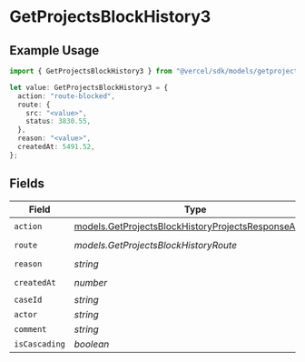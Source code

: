 # GetProjectsBlockHistory3

## Example Usage

```typescript
import { GetProjectsBlockHistory3 } from "@vercel/sdk/models/getprojectsop.js";

let value: GetProjectsBlockHistory3 = {
  action: "route-blocked",
  route: {
    src: "<value>",
    status: 3830.55,
  },
  reason: "<value>",
  createdAt: 5491.52,
};
```

## Fields

| Field                                                                                                              | Type                                                                                                               | Required                                                                                                           | Description                                                                                                        |
| ------------------------------------------------------------------------------------------------------------------ | ------------------------------------------------------------------------------------------------------------------ | ------------------------------------------------------------------------------------------------------------------ | ------------------------------------------------------------------------------------------------------------------ |
| `action`                                                                                                           | [models.GetProjectsBlockHistoryProjectsResponseAction](../models/getprojectsblockhistoryprojectsresponseaction.md) | :heavy_check_mark:                                                                                                 | N/A                                                                                                                |
| `route`                                                                                                            | *models.GetProjectsBlockHistoryRoute*                                                                              | :heavy_check_mark:                                                                                                 | N/A                                                                                                                |
| `reason`                                                                                                           | *string*                                                                                                           | :heavy_check_mark:                                                                                                 | N/A                                                                                                                |
| `createdAt`                                                                                                        | *number*                                                                                                           | :heavy_check_mark:                                                                                                 | N/A                                                                                                                |
| `caseId`                                                                                                           | *string*                                                                                                           | :heavy_minus_sign:                                                                                                 | N/A                                                                                                                |
| `actor`                                                                                                            | *string*                                                                                                           | :heavy_minus_sign:                                                                                                 | N/A                                                                                                                |
| `comment`                                                                                                          | *string*                                                                                                           | :heavy_minus_sign:                                                                                                 | N/A                                                                                                                |
| `isCascading`                                                                                                      | *boolean*                                                                                                          | :heavy_minus_sign:                                                                                                 | N/A                                                                                                                |